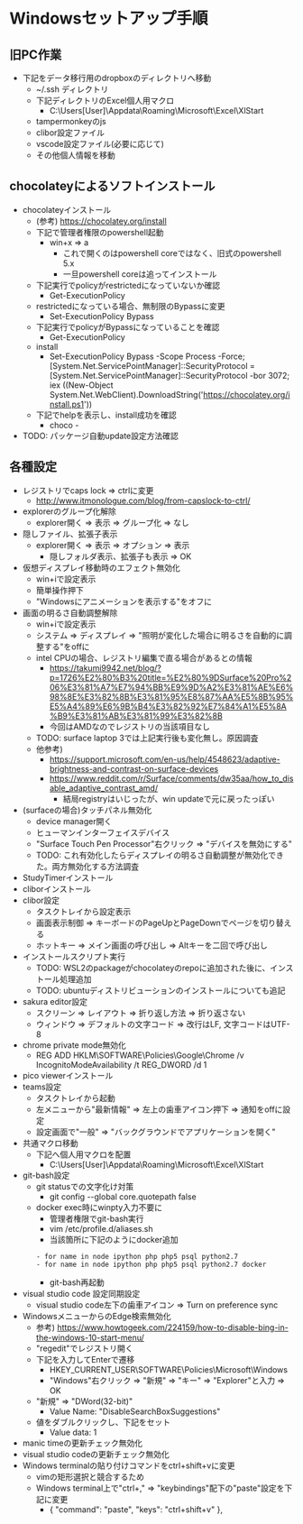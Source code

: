 # Windowsセットアップ手順

## 旧PC作業

* 下記をデータ移行用のdropboxのディレクトリへ移動
  * ~/.ssh ディレクトリ
  * 下記ディレクトリのExcel個人用マクロ
    * C:\Users\[User]\Appdata\Roaming\Microsoft\Excel\XlStart
  * tampermonkeyのjs
  * clibor設定ファイル
  * vscode設定ファイル(必要に応じて)
  * その他個人情報を移動

## chocolateyによるソフトインストール

* chocolateyインストール
  * (参考) https://chocolatey.org/install
  * 下記で管理者権限のpowershell起動
    * win+x => a
      * これで開くのはpowershell coreではなく、旧式のpowershell 5.x
      * 一旦powershell coreは追ってインストール
  * 下記実行でpolicyがrestrictedになっていないか確認
    * Get-ExecutionPolicy
  * restrictedになっている場合、無制限のBypassに変更
    * Set-ExecutionPolicy Bypass
  * 下記実行でpolicyがBypassになっていることを確認
    * Get-ExecutionPolicy
  * install
    * Set-ExecutionPolicy Bypass -Scope Process -Force; [System.Net.ServicePointManager]::SecurityProtocol = [System.Net.ServicePointManager]::SecurityProtocol -bor 3072; iex ((New-Object System.Net.WebClient).DownloadString('https://chocolatey.org/install.ps1'))
  * 下記でhelpを表示し、install成功を確認
    * choco -
* TODO: パッケージ自動update設定方法確認

## 各種設定

* レジストリでcaps lock => ctrlに変更
  * http://www.itmonologue.com/blog/from-capslock-to-ctrl/
* explorerのグループ化解除
  * explorer開く => 表示 => グループ化 => なし
* 隠しファイル、拡張子表示
  * explorer開く => 表示 => オプション => 表示
    * 隠しフォルダ表示、拡張子も表示 => OK
* 仮想ディスプレイ移動時のエフェクト無効化
  * win+iで設定表示
  * 簡単操作押下
  * "Windowsにアニメーションを表示する"をオフに
* 画面の明るさ自動調整解除
  * win+iで設定表示
  * システム => ディスプレイ => "照明が変化した場合に明るさを自動的に調整する"をoffに
  * intel CPUの場合、レジストリ編集で直る場合があるとの情報
    * https://takumi9942.net/blog/?p=1726%E2%80%B3%20title=%E2%80%9DSurface%20Pro%206%E3%81%A7%E7%94%BB%E9%9D%A2%E3%81%AE%E6%98%8E%E3%82%8B%E3%81%95%E8%87%AA%E5%8B%95%E5%A4%89%E6%9B%B4%E3%82%92%E7%84%A1%E5%8A%B9%E3%81%AB%E3%81%99%E3%82%8B
    * 今回はAMDなのでレジストリの当該項目なし
  * TODO: surface laptop 3では上記実行後も変化無し。原因調査
  * 他参考) 
    * https://support.microsoft.com/en-us/help/4548623/adaptive-brightness-and-contrast-on-surface-devices
    * https://www.reddit.com/r/Surface/comments/dw35aa/how_to_disable_adaptive_contrast_amd/
      * 結局registryはいじったが、win updateで元に戻ったっぽい
* (surfaceの場合)タッチパネル無効化
  * device manager開く
  * ヒューマンインターフェイスデバイス
  * "Surface Touch Pen Processor"右クリック => "デバイスを無効にする"
  * TODO: これ有効化したらディスプレイの明るさ自動調整が無効化できた。両方無効化する方法調査
* StudyTimerインストール
* cliborインストール
* clibor設定
  * タスクトレイから設定表示
  * 画面表示制御 => キーボードのPageUpとPageDownでページを切り替える
  * ホットキー => メイン画面の呼び出し => Altキーを二回で呼び出し
* インストールスクリプト実行
  * TODO: WSL2のpackageがchocolateyのrepoに追加された後に、インストール処理追加
  * TODO: ubuntuディストリビューションのインストールについても追記
* sakura editor設定
  * スクリーン => レイアウト => 折り返し方法 => 折り返さない
  * ウィンドウ => デフォルトの文字コード => 改行はLF, 文字コードはUTF-8
* chrome private mode無効化
  * REG ADD HKLM\SOFTWARE\Policies\Google\Chrome /v IncognitoModeAvailability /t REG_DWORD /d 1
* pico viewerインストール
* teams設定
  * タスクトレイから起動
  * 左メニューから"最新情報" => 左上の歯車アイコン押下 => 通知をoffに設定
  * 設定画面で"一般" => "バックグラウンドでアプリケーションを開く"
* 共通マクロ移動
  * 下記へ個人用マクロを配置
    * C:\Users\[User]\Appdata\Roaming\Microsoft\Excel\XlStart
* git-bash設定
  * git statusでの文字化け対策
    * git config --global core.quotepath false
  * docker exec時にwinpty入力不要に
    * 管理者権限でgit-bash実行
    * vim /etc/profile.d/aliases.sh
    * 当該箇所に下記のようにdocker追加
    ```
    - for name in node ipython php php5 psql python2.7
    - for name in node ipython php php5 psql python2.7 docker
    ```
    * git-bash再起動
* visual studio code 設定同期設定
  * visual studio code左下の歯車アイコン => Turn on preference sync
* WindowsメニューからのEdge検索無効化
  * 参考) https://www.howtogeek.com/224159/how-to-disable-bing-in-the-windows-10-start-menu/
  * "regedit"でレジストリ開く
  * 下記を入力してEnterで遷移
    * HKEY_CURRENT_USER\SOFTWARE\Policies\Microsoft\Windows
    * "Windows"右クリック => "新規" => "キー" => "Explorer"と入力 => OK
  * "新規" => "DWord(32-bit)"
    * Value Name: "DisableSearchBoxSuggestions"
  * 値をダブルクリックし、下記をセット
    * Value data: 1
* manic timeの更新チェック無効化
* visual studio codeの更新チェック無効化
* Windows terminalの貼り付けコマンドをctrl+shift+vに変更
  * vimの矩形選択と競合するため
  * Windows terminal上で"ctrl+," => "keybindings"配下の"paste"設定を下記に変更
    * { "command": "paste", "keys": "ctrl+shift+v" },